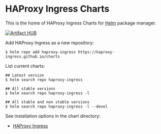 # HAProxy Ingress Charts

This is the home of HAProxy Ingress Charts for [Helm](https://helm.sh) package manager.

[![Artifact HUB](https://img.shields.io/endpoint?url=https://artifacthub.io/badge/repository/haproxy-ingress)](https://artifacthub.io/packages/search?repo=haproxy-ingress)

Add HAProxy Ingress as a new repository:

```console
$ helm repo add haproxy-ingress https://haproxy-ingress.github.io/charts
```

List current charts:

```console
## Latest version
$ helm search repo haproxy-ingress

## All stable versions
$ helm search repo haproxy-ingress -l

## All stable and non stable versions
$ helm search repo haproxy-ingress -l --devel
```

See installation options in the chart directory:

* [HAProxy Ingress](/haproxy-ingress)
